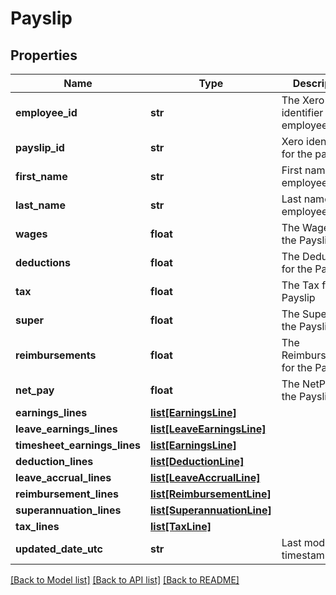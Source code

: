 # Payslip

## Properties
Name | Type | Description | Notes
------------ | ------------- | ------------- | -------------
**employee_id** | **str** | The Xero identifier for an employee | [optional] 
**payslip_id** | **str** | Xero identifier for the payslip | [optional] 
**first_name** | **str** | First name of employee | [optional] 
**last_name** | **str** | Last name of employee | [optional] 
**wages** | **float** | The Wages for the Payslip | [optional] 
**deductions** | **float** | The Deductions for the Payslip | [optional] 
**tax** | **float** | The Tax for the Payslip | [optional] 
**super** | **float** | The Super for the Payslip | [optional] 
**reimbursements** | **float** | The Reimbursements for the Payslip | [optional] 
**net_pay** | **float** | The NetPay for the Payslip | [optional] 
**earnings_lines** | [**list[EarningsLine]**](EarningsLine.md) |  | [optional] 
**leave_earnings_lines** | [**list[LeaveEarningsLine]**](LeaveEarningsLine.md) |  | [optional] 
**timesheet_earnings_lines** | [**list[EarningsLine]**](EarningsLine.md) |  | [optional] 
**deduction_lines** | [**list[DeductionLine]**](DeductionLine.md) |  | [optional] 
**leave_accrual_lines** | [**list[LeaveAccrualLine]**](LeaveAccrualLine.md) |  | [optional] 
**reimbursement_lines** | [**list[ReimbursementLine]**](ReimbursementLine.md) |  | [optional] 
**superannuation_lines** | [**list[SuperannuationLine]**](SuperannuationLine.md) |  | [optional] 
**tax_lines** | [**list[TaxLine]**](TaxLine.md) |  | [optional] 
**updated_date_utc** | **str** | Last modified timestamp | [optional] 

[[Back to Model list]](../README.md#documentation-for-models) [[Back to API list]](../README.md#documentation-for-api-endpoints) [[Back to README]](../README.md)


